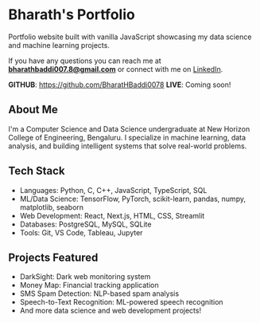 # Bharath's Portfolio #
Portfolio website built with vanilla JavaScript showcasing my data science and machine learning projects.

If you have any questions you can reach me at **bharathbaddi007.8@gmail.com** or connect with me on [LinkedIn](https://www.linkedin.com/in/bharath-reddy-966430293).

**GITHUB**: https://github.com/BharatHBaddi0078
**LIVE**: Coming soon!

## About Me ##
I'm a Computer Science and Data Science undergraduate at New Horizon College of Engineering, Bengaluru. 
I specialize in machine learning, data analysis, and building intelligent systems that solve real-world problems.

## Tech Stack ##
- Languages: Python, C, C++, JavaScript, TypeScript, SQL
- ML/Data Science: TensorFlow, PyTorch, scikit-learn, pandas, numpy, matplotlib, seaborn
- Web Development: React, Next.js, HTML, CSS, Streamlit
- Databases: PostgreSQL, MySQL, SQLite
- Tools: Git, VS Code, Tableau, Jupyter

## Projects Featured ##
- DarkSight: Dark web monitoring system
- Money Map: Financial tracking application  
- SMS Spam Detection: NLP-based spam analysis
- Speech-to-Text Recognition: ML-powered speech recognition
- And more data science and web development projects!
